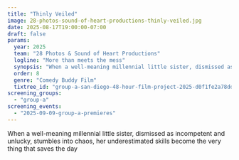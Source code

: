 ```yaml
---
title: "Thinly Veiled"
image: 28-photos-sound-of-heart-productions-thinly-veiled.jpg
date: 2025-08-17T19:00:00-07:00
draft: false
params:
  year: 2025
  team: "28 Photos & Sound of Heart Productions"
  logline: "More than meets the mess"
  synopsis: "When a well-meaning millennial little sister, dismissed as incompetent and unlucky, stumbles into chaos, her underestimated skills become the very thing that saves the day"
  order: 8
  genre: "Comedy Buddy Film"
  tixtree_id: "group-a-san-diego-48-hour-film-project-2025-d0f1fe2a78dd"
screening_groups:
  - "group-a"
screening_events:
  - "2025-09-09-group-a-premieres"
---
```


When a well-meaning millennial little sister, dismissed as incompetent and unlucky, stumbles into chaos, her underestimated skills become the very thing that saves the day
